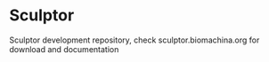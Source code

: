 # Sculptor
Sculptor development repository, check sculptor.biomachina.org for download and documentation

